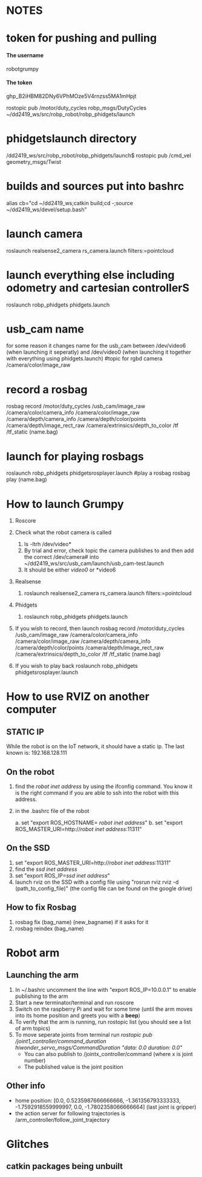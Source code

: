 # NOTES
# token for pushing and pulling
#### The username
robotgrumpy
#### The token
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

 rostopic pub /motor/duty_cycles robp_msgs/DutyCycles
 ~/dd2419_ws/src/robp_robot/robp_phidgets/launch
# phidgetslaunch directory
 /dd2419_ws/src/robp_robot/robp_phidgets/launch$ 
rostopic pub /cmd_vel geometry_msgs/Twist 
# builds and sources put into bashrc
alias cb="cd ~/dd2419_ws;catkin build;cd -;source ~/dd2419_ws/devel/setup.bash"
# launch camera
roslaunch realsense2_camera rs_camera.launch filters:=pointcloud
# launch everything else including odometry and cartesian controllerS
roslaunch robp_phidgets phidgets.launch
# usb_cam name 
for some reason it changes name for the usb_cam between /dev/video6 (when launching it seperatly) 
and /dev/video0 (when launching it together with everything using phidgets.launch)
#topic for rgbd camera
/camera/color/image_raw
# record a rosbag 
rosbag record /motor/duty_cycles /usb_cam/image_raw /camera/color/camera_info /camera/color/image_raw /camera/depth/camera_info /camera/depth/color/points /camera/depth/image_rect_raw /camera/extrinsics/depth_to_color /tf /tf_static (name.bag)


# launch for playing rosbags
roslaunch robp_phidgets phidgetsrosplayer.launch
#play a rosbag 
 rosbag play (name.bag)

# How to launch Grumpy
1. Roscore
2. Check what the robot camera is called
    1. ls -ltrh /dev/video*
    2. By trial and error, check topic the camera publishes to and then add the correct /dev/camera# into 
         ~/dd2419_ws/src/usb_cam/launch/usb_cam-test.launch
    3. It should be either *video0* or *video6
3. Realsense
   1. roslaunch realsense2_camera rs_camera.launch filters:=pointcloud
4. Phidgets
      1. roslaunch robp_phidgets phidgets.launch
 
5. If you wish to record, then launch
    rosbag record /motor/duty_cycles /usb_cam/image_raw /camera/color/camera_info /camera/color/image_raw /camera/depth/camera_info /camera/depth/color/points /camera/depth/image_rect_raw /camera/extrinsics/depth_to_color /tf /tf_static (name.bag)

6. If you wish to play back
   roslaunch robp_phidgets phidgetsrosplayer.launch 

# How to use RVIZ on another computer
## STATIC IP
While the robot is on the IoT network, it should have a static ip. The last known is:
192.168.128.111
## On the robot
1. find the *robot inet address* by using the ifconfig command. You know it is the right command if you are able to ssh into the robot with this address.

2. in the .bashrc file of the robot

    a. set "export ROS_HOSTNAME= *robot inet address*"
    b. set "export ROS_MASTER_URI=http://*robot inet address*:11311"

## On the SSD
1. set "export ROS_MASTER_URI=http://*robot inet address*:11311"
2. find the *ssd inet address*
3. set "export ROS_IP=*ssd inet address*"
4. launch rviz on the SSD with a config file using "rosrun rviz rviz -d (path_to_config_file)"
   (the config file can be found on the google drive)
## How to fix Rosbag
1. rosbag fix (bag_name) (new_bagname) if it asks for it
2. rosbag reindex (bag_name)

# Robot arm
## Launching the arm
1. In ~/.bashrc uncomment the line with "export ROS_IP=10.0.0.1" to enable publishing to the arm
2. Start a new terminator/terminal and run roscore
3. Switch on the raspberry Pi and wait for some time (until the arm moves into its home position and greets you with a **beep**)
4. To verify that the arm is running, run rostopic list (you should see a list of arm topics)
5. To move seperate joints from terminal run *rostopic pub /joint1_controller/command_duration hiwonder_servo_msgs/CommandDuration "data: 0.0 duration: 0.0"*
   - You can also publish to /jointx_controller/command (where x is joint number)
   - The published value is the joint position

## Other info
- home position: [0.0, 0.5235987666666666, -1.361356793333333, -1.7592918559999997, 0.0, -1.7802358066666664] (last joint is gripper)
- the action server for following trajectories is /arm_controller/follow_joint_trajectory


# Glitches
## catkin packages being unbuilt